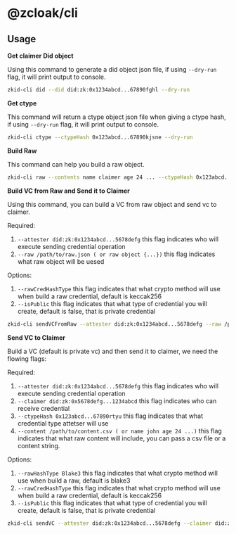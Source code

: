 # @zcloak/cli

## Usage

**Get claimer Did object**

Using this command to generate a did object json file, if using `--dry-run` flag, it will print output to console.
```bash
zkid-cli did --did did:zk:0x1234abcd...67890fghl --dry-run
```

**Get ctype**

This command will return a ctype object json file when giving a ctype hash, if using `--dry-run` flag, it will print output to console.
```bash
zkid-cli ctype --ctypeHash 0x123abcd...67890kjsne --dry-run
```

**Build Raw**

This command can help you build a raw object.
```bash
zkid-cli raw --contents name claimer age 24 ... --ctypeHash 0x123abcd...67890rtyu --owner did:zk:0x1234abcd...67890hjkl --hashType Blake3
```

**Build VC from Raw and Send it to Claimer**

Using this command, you can build a VC from raw object and send vc to claimer.

Required:
1. `--attester did:zk:0x1234abcd...5678defg` this flag indicates who will execute sending credential operation
2. `--raw /path/to/raw.json ( or raw object {...})` this flag indicates what raw object will be uesed

Options:
1. `--rawCredHashType` this flag indicates that what crypto method will use when build a raw credential, default is keccak256
2. `--isPublic` this flag indicates that what type of credential you will create, default is false, that is private credential

```bash
zkid-cli sendVCFromRaw --attester did:zk:0x1234abcd...5678defg --raw /path/to/raw.json ( or raw object {...})
```

**Send VC to Claimer**

Build a VC (default is private vc) and then send it to claimer, we need the flowing flags:

Required:
1. `--attester did:zk:0x1234abcd...5678defg` this flag indicates who will execute sending credential operation
2. `--claimer did:zk:0x5678defg...1234abcd` this flag indicates who can receive credential
3. `--ctypeHash 0x123abcd...67890rtyu` this flag indicates that what credential type attetser will use
4. `--content /path/to/content.csv ( or name john age 24 ...)` this flag indicates that what raw content will include, you can pass a csv file or a content string.

Options:
1. `--rawHashType Blake3` this flag indicates that what crypto method will use when build a raw, default is blake3
2. `--rawCredHashType` this flag indicates that what crypto method will use when build a raw credential, default is keccak256
3. `--isPublic` this flag indicates that what type of credential you will create, default is false, that is private credential

```bash
zkid-cli sendVC --attester did:zk:0x1234abcd...5678defg --claimer did:zk:0x5678defg...1234abcd --ctypeHash 0x123abcd...67890rtyu --content /path/to/content.csv ( or name john age 24 ...)
```
